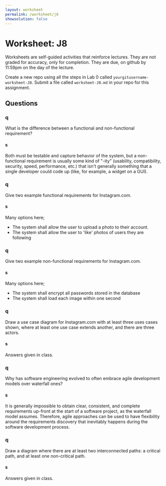 ```yaml
---
layout: worksheet
permalink: /worksheet/j8
showsolution: false
---
```


# Worksheet: J8

Worksheets are self-guided activities that reinforce lectures. They are not graded for accuracy, only for completion. They are due, on github by 11:59pm on the day of the lecture.


Create a new repo using all the steps in Lab 0 called `yourgitusername-worksheet-J8`. Submit a file called `worksheet-J8.md` in your repo for this assignment.

## Questions


### q
What is the difference between a functional and non-functional requirement?

#### s

Both must be testable and capture behavior of the system, but a non-functional requirement is usually some kind of "-ity" (usability, compatibility, security, speed, performance, etc.) that isn't generally something that a single developer could code up (like, for example, a widget on a GUI).

### q
Give two example functional requirements for Instagram.com.

#### s
Many options here;

- The system shall allow the user to upload a photo to their account.
- The system shall allow the user to 'like' photos of users they are following

### q
Give two example non-functional requirements for Instagram.com.

#### s
Many options here;

- The system shall encrypt all passwords stored in the database
- The system shall load each image within one second

### q
Draw a use case diagram for Instagram.com with at least three uses cases shown, where at least one use case extends another, and there are three actors.

#### s
Answers given in class.

### q 
Why has software engineering evolved to often embrace agile development models over waterfall ones?

#### s
It is generally impossible to obtain clear, consistent, and complete requirements up-front at the start of a software project, as the waterfall model assumes. Therefore, agile approaches can be used to have flexibility around the requirements discovery that inevitably happens during the software development process.

### q
Draw a diagram where there are at least two interconnected paths: a critical path, and at least one non-critical path.

#### s
Answers given in class.

